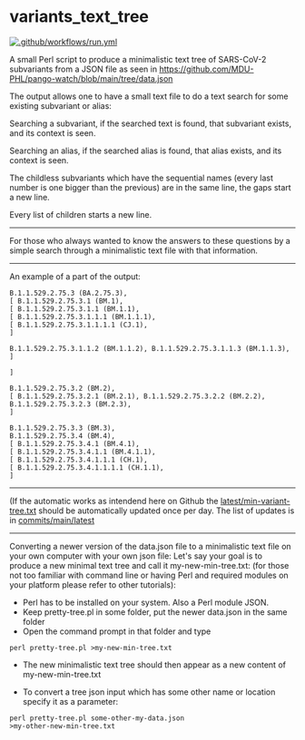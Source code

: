 # variants_text_tree

[![.github/workflows/run.yml](actions/workflows/run.yml/badge.svg)](variants_text_tree/tree/main/latest)

A small Perl script to produce a minimalistic text tree of SARS-CoV-2 subvariants from a JSON file as seen in 
https://github.com/MDU-PHL/pango-watch/blob/main/tree/data.json

The output allows one to have a small text file to do a text search for some existing subvariant or alias:

Searching a subvariant, if the searched text is found, that subvariant exists, and its context is seen.

Searching an alias, if the searched alias is found, that alias exists, and its context is seen.

The childless subvariants which have the sequential names (every last number is one bigger than the previous)
are in the same line, the gaps start a new line.

Every list of children starts a new line.

---

For those who always wanted to know the answers to these questions by a simple search through
a minimalistic text file with that information.

----

An example of a part of the output:

    B.1.1.529.2.75.3 (BA.2.75.3),
    [ B.1.1.529.2.75.3.1 (BM.1),
    [ B.1.1.529.2.75.3.1.1 (BM.1.1),
    [ B.1.1.529.2.75.3.1.1.1 (BM.1.1.1),
    [ B.1.1.529.2.75.3.1.1.1.1 (CJ.1),
    ]

    B.1.1.529.2.75.3.1.1.2 (BM.1.1.2), B.1.1.529.2.75.3.1.1.3 (BM.1.1.3),
    ]

    ]

    B.1.1.529.2.75.3.2 (BM.2),
    [ B.1.1.529.2.75.3.2.1 (BM.2.1), B.1.1.529.2.75.3.2.2 (BM.2.2), B.1.1.529.2.75.3.2.3 (BM.2.3),
    ]

    B.1.1.529.2.75.3.3 (BM.3),
    B.1.1.529.2.75.3.4 (BM.4),
    [ B.1.1.529.2.75.3.4.1 (BM.4.1),
    [ B.1.1.529.2.75.3.4.1.1 (BM.4.1.1),
    [ B.1.1.529.2.75.3.4.1.1.1 (CH.1),
    [ B.1.1.529.2.75.3.4.1.1.1.1 (CH.1.1),
    ]

---

(If the automatic works as intendend here on Github the [latest/min-variant-tree.txt](../../blob/main/latest/min-variant-tree.txt) should be automatically updated once per day. The list of updates is in [commits/main/latest](../../commits/main/latest)

---

Converting a newer version of the data.json file to a minimalistic text file on your own computer with your own json file:
Let's say your goal is to produce a new minimal text tree and call it my-new-min-tree.txt: (for those not too familiar with command line or having Perl and required modules on your platform please refer to other tutorials):

- Perl has to be installed on your system. Also a Perl module JSON.
- Keep pretty-tree.pl in some folder, put the newer data.json in the same folder
- Open the command prompt in that folder and type

<code>perl pretty-tree.pl >my-new-min-tree.txt</code>

- The new minimalistic text tree should then appear as a new content of my-new-min-tree.txt

- To convert a tree json input which has some other name or location specify it as a parameter:

<code>perl pretty-tree.pl some-other-my-data.json >my-other-new-min-tree.txt</code>
    
